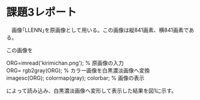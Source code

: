 # 課題3レポート

　画像｢LLENN｣を原画像として用いる。この画像は縦841画素、横841画素である。

この画像を

ORG=imread('kirimichan.png'); % 原画像の入力  
ORG= rgb2gray(ORG); % カラー画像を白黒濃淡画像へ変換  
imagesc(ORG); colormap(gray); colorbar; % 画像の表示

によって読み込み、白黒濃淡画像へ変形して表示した結果を図1に示す。
